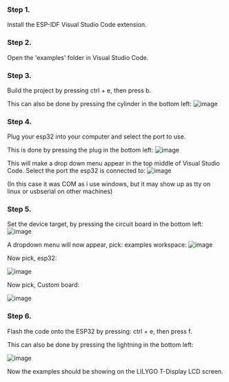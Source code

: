 ### Step 1. ###
Install the ESP-IDF Visual Studio Code extension.


### Step 2. ###
Open the 'examples' folder in Visual Studio Code.


### Step 3. ###
Build the project by pressing ctrl + e, then press b.

This can also be done by pressing the cylinder in the bottom left:
![image](https://github.com/simonsvale/LILYGO-T-Display-Graphics/assets/8054877/c6b82dff-7455-440d-9b28-dc46c5078c8a)


### Step 4. ###
Plug your esp32 into your computer and select the port to use.

This is done by pressing the plug in the bottom left:
![image](https://github.com/simonsvale/LILYGO-T-Display-Graphics/assets/8054877/25364882-a503-48cf-bc76-00f9c38665d3)

This will make a drop down menu appear in the top middle of Visual Studio Code. Select the port the esp32 is connected to:
![image](https://github.com/simonsvale/LILYGO-T-Display-Graphics/assets/8054877/6877c759-fe19-4c61-b311-fef1ab994d4c)

(In this case it was COM as i use windows, but it may show up as tty on linux or usbserial on other machines)

### Step 5. ###
Set the device target, by pressing the circuit board in the bottom left:
![image](https://github.com/simonsvale/LILYGO-T-Display-Graphics/assets/8054877/f1f05e7c-cb66-45e0-aab8-32f5f5d04724)

A dropdown menu will now appear, pick: examples workspace:
![image](https://github.com/simonsvale/LILYGO-T-Display-Graphics/assets/8054877/698a74f3-3ebe-45c7-831b-a99f9b4af587)

Now pick, esp32:

![image](https://github.com/simonsvale/LILYGO-T-Display-Graphics/assets/8054877/1c8a7475-4bd6-49eb-ba1b-bcbc5b31cdd0)


Now pick, Custom board:

![image](https://github.com/simonsvale/LILYGO-T-Display-Graphics/assets/8054877/516f44ed-3e1e-47b7-9cae-82dc5e305a3b)


### Step 6. ###
Flash the code onto the ESP32 by pressing: ctrl + e, then press f.

This can also be done by pressing the lightning in the bottom left:

![image](https://github.com/simonsvale/LILYGO-T-Display-Graphics/assets/8054877/910cd7d4-4c80-4e2c-b670-c47eb68a4250)

Now the examples should be showing on the LILYGO T-Display LCD screen.







 
